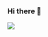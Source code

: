 ### Hi there 👋

<!--
**Daegwon-Kim/Daegwon-Kim** is a ✨ _special_ ✨ repository because its `README.md` (this file) appears on your GitHub profile.

Here are some ideas to get you started:

- 🔭 I’m currently working on ...
- 🌱 I’m currently learning ...
- 👯 I’m looking to collaborate on ...
- 🤔 I’m looking for help with ...
- 💬 Ask me about ...
- 📫 How to reach me: ...
- 😄 Pronouns: ...
- ⚡ Fun fact: ...
-->

<a href="daegwonkim.tistory.com" target="_blank"><img src="https://img.shields.io/badge/Blog-FECC00?style=flat-square&logo=AlloCiné&logoColor=white"/></a>
